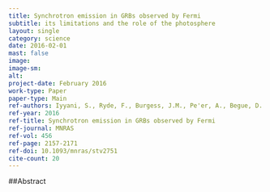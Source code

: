 ```yaml
---
title: Synchrotron emission in GRBs observed by Fermi
subtitle: its limitations and the role of the photosphere
layout: single
category: science
date: 2016-02-01
mast: false
image: 
image-sm: 
alt: 
project-date: February 2016
work-type: Paper
paper-type: Main
ref-authors: Iyyani, S., Ryde, F., Burgess, J.M., Pe'er, A., Begue, D.
ref-year: 2016
ref-title: Synchrotron emission in GRBs observed by Fermi
ref-journal: MNRAS
ref-vol: 456
ref-page: 2157-2171
ref-doi: 10.1093/mnras/stv2751
cite-count: 20
---
```



##Abstract
